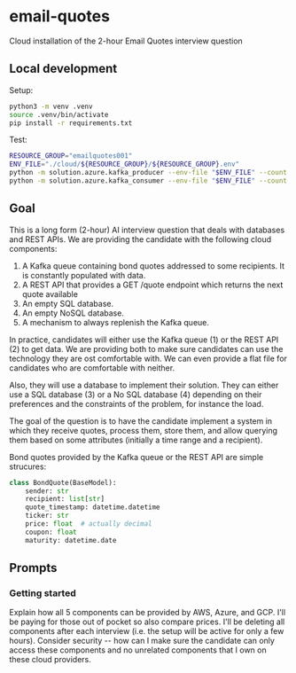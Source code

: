 # email-quotes
Cloud installation of the 2-hour Email Quotes interview question

## Local development

Setup:

```bash
python3 -m venv .venv
source .venv/bin/activate
pip install -r requirements.txt
```

Test:

```bash
RESOURCE_GROUP="emailquotes001"
ENV_FILE="./cloud/${RESOURCE_GROUP}/${RESOURCE_GROUP}.env"
python -m solution.azure.kafka_producer --env-file "$ENV_FILE" --count 15
python -m solution.azure.kafka_consumer --env-file "$ENV_FILE" --count 10
```

## Goal

This is a long form (2-hour) AI interview question that deals with databases and REST APIs. We are providing the candidate with the following cloud components:
1. A Kafka queue containing bond quotes addressed to some recipients. It is constantly populated with data.
2. A REST API that provides a GET /quote endpoint which returns the next quote available
3. An empty SQL database.
4. An empty NoSQL database.
5. A mechanism to always replenish the Kafka queue.

In practice, candidates will either use the Kafka queue (1) or the REST API (2) to get data. We are providing both to make sure candidates can use the technology they are ost comfortable with. We can even provide a flat file for candidates who are comfortable with neither.

Also, they will use a database to implement their solution. They can either use a SQL database (3) or a No SQL database (4) depending on their preferences and the constraints of the problem, for instance the load.

The goal of the question is to have the candidate implement a system in which they receive quotes, process them, store them, and allow querying them based on some attributes (initially a time range and a recipient).

Bond quotes provided by the Kafka queue or the REST API are simple strucures:

```py
class BondQuote(BaseModel):
    sender: str
    recipient: list[str]
    quote_timestamp: datetime.datetime
    ticker: str
    price: float  # actually decimal
    coupon: float
    maturity: datetime.date
```

## Prompts

### Getting started

Explain how all 5 components can be provided by AWS, Azure, and GCP. I'll be paying for those out of pocket so also compare prices. I'll be deleting all components after each interview (i.e. the setup will be active for only a few hours). Consider security -- how can I make sure the candidate can only access these components and no unrelated components that I own on these cloud providers.